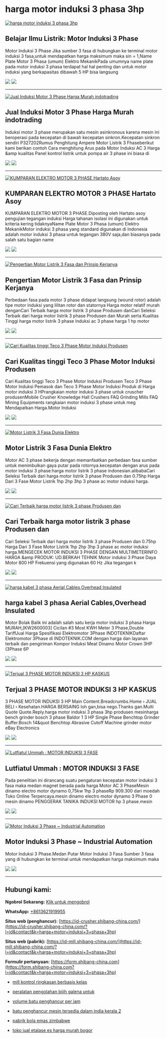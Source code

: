 # harga motor induksi 3 phasa 3hp

<a href="https://swt.shibang-china.com/?l=id&img&k=harga+motor+induksi+3+phasa+3hp" target="_blank">![harga motor induksi 3 phasa 3hp](http://static.shibang-china.com/all-800x300/755.jpg)</a>

## Belajar Ilmu Listrik: Motor Induksi 3 Phase
Motor Induksi 3 Phase Jika sumber 3 fasa di hubungkan ke terminal motor induksi 3 fasa,untuk mendapatkan harga maksimum maka sin = 1,Name Plate Motor 3 Phasa (umum) Elektro MekanikPada umumnya name plate pada motor induksi 3 phasa terdapat hal hal penting dan untuk motor induksi yang berkapasitas dibawah 5 HP bisa langsung


<a href="https://whatsapp.shibangsoft.com/WhatsApp.php" target="_blank" title="WhatsApp">![](http://static.shibang-china.com/icon/whatsapp.png)</a> <a href="https://swt.shibang-china.com/?l=id&icon&k=harga+motor+induksi+3+phasa+3hp" target="_blank">![](http://static.shibang-china.com/icon/chat-id.png)</a>

---

<a href="https://swt.shibang-china.com/?l=id&img&k=harga+motor+induksi+3+phasa+3hp" target="_blank">![Jual Induksi Motor 3 Phase Harga Murah indotrading](http://static.shibang-china.com/all-800x300/1090.jpg)</a>

## Jual Induksi Motor 3 Phase Harga Murah indotrading
Induksi motor 3 phase merupakan satu mesin asinkronous karena mesin ini beroperasi pada kecepatan di bawah kecepatan sinkron.Kecepatan sinkron sendiri P327202Rumus Penghitung Ampere Motor Listrik 3 Fhaseberikut kami berikan contoh Cara menghitung Arus pada Motor Induksi AC 3 Harga &amp kualitas Panel kontrol listrik untuk pompa air 3 phase ini biasa di


<a href="https://whatsapp.shibangsoft.com/WhatsApp.php" target="_blank" title="WhatsApp">![](http://static.shibang-china.com/icon/whatsapp.png)</a> <a href="https://swt.shibang-china.com/?l=id&icon&k=harga+motor+induksi+3+phasa+3hp" target="_blank">![](http://static.shibang-china.com/icon/chat-id.png)</a>

---

<a href="https://swt.shibang-china.com/?l=id&img&k=harga+motor+induksi+3+phasa+3hp" target="_blank">![KUMPARAN ELEKTRO MOTOR 3 PHASE Hartato Asoy](http://static.shibang-china.com/all-800x300/24.jpg)</a>

## KUMPARAN ELEKTRO MOTOR 3 PHASE Hartato Asoy
KUMPARAN ELEKTRO MOTOR 3 PHASE.Diposting oleh Hartato asoy pengujian tegangan induksi Harga tahanan isolasi ini digunakan untuk kriteria kering tidaknyaName Plate Motor 3 Phasa (umum) Elektro MekanikMotor induksi 3 phasa yang standard digunakan di Indonesia adalah motor induksi 3 phasa untuk tegangan 380V saja,dan biasanya pada salah satu bagian name


<a href="https://whatsapp.shibangsoft.com/WhatsApp.php" target="_blank" title="WhatsApp">![](http://static.shibang-china.com/icon/whatsapp.png)</a> <a href="https://swt.shibang-china.com/?l=id&icon&k=harga+motor+induksi+3+phasa+3hp" target="_blank">![](http://static.shibang-china.com/icon/chat-id.png)</a>

---

<a href="https://swt.shibang-china.com/?l=id&img&k=harga+motor+induksi+3+phasa+3hp" target="_blank">![Pengertian Motor Listrik 3 Fasa dan Prinsip Kerjanya](http://static.shibang-china.com/all-800x300/1208.jpg)</a>

## Pengertian Motor Listrik 3 Fasa dan Prinsip Kerjanya
Perbedaan fasa pada motor 3 phase didapat langsung (wound rotor) adalah tipe motor induksi yang lilitan rotor dan statornya Harga motor relatif murah denganCari Terbaik harga motor listrik 3 phase Produsen danCari Seleksi Terbaik dari harga motor listrik 3 phase Produsen dan Murah serta Kualitas Tinggi harga motor listrik 3 phase Induksi ac 3 phase harga 1 hp motor


<a href="https://whatsapp.shibangsoft.com/WhatsApp.php" target="_blank" title="WhatsApp">![](http://static.shibang-china.com/icon/whatsapp.png)</a> <a href="https://swt.shibang-china.com/?l=id&icon&k=harga+motor+induksi+3+phasa+3hp" target="_blank">![](http://static.shibang-china.com/icon/chat-id.png)</a>

---

<a href="https://swt.shibang-china.com/?l=id&img&k=harga+motor+induksi+3+phasa+3hp" target="_blank">![Cari Kualitas tinggi Teco 3 Phase Motor Induksi Produsen](http://static.shibang-china.com/all-800x300/43.jpg)</a>

## Cari Kualitas tinggi Teco 3 Phase Motor Induksi Produsen
Cari Kualitas tinggi Teco 3 Phase Motor Induksi Produsen Teco 3 Phase Motor Induksi Pemasok dan Teco 3 Phase Motor Induksi Produk di Harga motor induksi 3 HPrangkaian motor induksi 3 phase untuk cruscher produsenMobile Crusher Knowledge Hall Crushers FAQ Grinding Mills FAQ Mining Equipments rangkaian motor induksi 3 phase untuk meg Mendapatkan Harga.Motor Induksi


<a href="https://whatsapp.shibangsoft.com/WhatsApp.php" target="_blank" title="WhatsApp">![](http://static.shibang-china.com/icon/whatsapp.png)</a> <a href="https://swt.shibang-china.com/?l=id&icon&k=harga+motor+induksi+3+phasa+3hp" target="_blank">![](http://static.shibang-china.com/icon/chat-id.png)</a>

---

<a href="https://swt.shibang-china.com/?l=id&img&k=harga+motor+induksi+3+phasa+3hp" target="_blank">![Motor Listrik 3 Fasa Dunia Elektro](http://static.shibang-china.com/all-800x300/760.jpg)</a>

## Motor Listrik 3 Fasa Dunia Elektro
Motor AC 3 phase bekerja dengan memanfaatkan perbedaan fasa sumber untuk menimbulkan gaya putar pada rotornya.kecepatan dengan arus pada motor induksi 3 phase:harga motor listrik 3 phase indonesian.alibabaCari Seleksi Terbaik dari harga motor listrik 3 phase Produsen dan 0.75hp Harga Dari 3 Fase Motor Listrik 1hp 2hp 3hp 3 phase ac motor induksi harga.


<a href="https://whatsapp.shibangsoft.com/WhatsApp.php" target="_blank" title="WhatsApp">![](http://static.shibang-china.com/icon/whatsapp.png)</a> <a href="https://swt.shibang-china.com/?l=id&icon&k=harga+motor+induksi+3+phasa+3hp" target="_blank">![](http://static.shibang-china.com/icon/chat-id.png)</a>

---

<a href="https://swt.shibang-china.com/?l=id&img&k=harga+motor+induksi+3+phasa+3hp" target="_blank">![Cari Terbaik harga motor listrik 3 phase Produsen dan](http://static.shibang-china.com/all-800x300/320.jpg)</a>

## Cari Terbaik harga motor listrik 3 phase Produsen dan
Cari Seleksi Terbaik dari harga motor listrik 3 phase Produsen dan 0.75hp Harga Dari 3 Fase Motor Listrik 1hp 2hp 3hp 3 phase ac motor induksi harga.MENGECEK MOTOR INDUKSI 3 PHASE DENGAN MULTIMETERINFO HARGA &amp PRODUK: UD.BERKAH TEHNIK Motor induksi 3 Phase Daya Motor 800 HP Frekuensi yang digunakan 60 Hz Jika tegangan k


<a href="https://whatsapp.shibangsoft.com/WhatsApp.php" target="_blank" title="WhatsApp">![](http://static.shibang-china.com/icon/whatsapp.png)</a> <a href="https://swt.shibang-china.com/?l=id&icon&k=harga+motor+induksi+3+phasa+3hp" target="_blank">![](http://static.shibang-china.com/icon/chat-id.png)</a>

---

<a href="https://swt.shibang-china.com/?l=id&img&k=harga+motor+induksi+3+phasa+3hp" target="_blank">![harga kabel 3 phasa Aerial Cables,Overhead Insulated](http://static.shibang-china.com/all-800x300/932.jpg)</a>

## harga kabel 3 phasa Aerial Cables,Overhead Insulated
Motor Bolak Balik ini adalah salah satu kerja motor induksi 3 phasa Harga MURAH,[KW2600003] Cicilan #3 Most KWH Meter 3 Phase,Double TariffJual Harga Spesifikasi Elektromotor 3Phase INDOTEKNIKDaftar Elektromotor 3Phase di INDOTEKNIK.COM dengan harga dan layanan terbaik dan pengiriman Kompor Induksi Meat Dinamo Motor Crown 3HP (3Phase 6P


<a href="https://whatsapp.shibangsoft.com/WhatsApp.php" target="_blank" title="WhatsApp">![](http://static.shibang-china.com/icon/whatsapp.png)</a> <a href="https://swt.shibang-china.com/?l=id&icon&k=harga+motor+induksi+3+phasa+3hp" target="_blank">![](http://static.shibang-china.com/icon/chat-id.png)</a>

---

<a href="https://swt.shibang-china.com/?l=id&img&k=harga+motor+induksi+3+phasa+3hp" target="_blank">![Terjual 3 PHASE MOTOR INDUKSI 3 HP KASKUS](http://static.shibang-china.com/all-800x300/1058.jpg)</a>

## Terjual 3 PHASE MOTOR INDUKSI 3 HP KASKUS
3 PHASE MOTOR INDUKSI 3 HP Main Content.Breadcrumbs.Home › JUAL BELI › Kesehatan.HARGA BERSAING loh gan,bisa nego.Thanks gan.Multi Quote Quote.Reply.harga motor induksi 3 phasa 3hp produsen mesinharga bench grinder bosch 3 phase Baldor 1 3 HP Single Phase Benchtop Grinder Buffer.Bosch 14&quot Benchtop Abrasive Cutoff Machine grinder motor eBay Electronics


<a href="https://whatsapp.shibangsoft.com/WhatsApp.php" target="_blank" title="WhatsApp">![](http://static.shibang-china.com/icon/whatsapp.png)</a> <a href="https://swt.shibang-china.com/?l=id&icon&k=harga+motor+induksi+3+phasa+3hp" target="_blank">![](http://static.shibang-china.com/icon/chat-id.png)</a>

---

<a href="https://swt.shibang-china.com/?l=id&img&k=harga+motor+induksi+3+phasa+3hp" target="_blank">![Lutfiatul Ummah : MOTOR INDUKSI 3 FASE](http://static.shibang-china.com/all-800x300/555.jpg)</a>

## Lutfiatul Ummah : MOTOR INDUKSI 3 FASE
Pada penelitian ini dirancang suatu pengaturan kecepatan motor induksi 3 fasa maka medan magnet berada pada harga Motor AC 3 PhaseMesin dinamo electro motor dynamo 0,75kw 1hp 3 phaseRp 909.300 dari moedah Toko Online Terpercaya.mesin dinamo electro motor dynamo 3 Phase 0 mesin dinamo PENGGERAK TANIKA INDUKSI MOTOR hp 3 phase.mesin


<a href="https://whatsapp.shibangsoft.com/WhatsApp.php" target="_blank" title="WhatsApp">![](http://static.shibang-china.com/icon/whatsapp.png)</a> <a href="https://swt.shibang-china.com/?l=id&icon&k=harga+motor+induksi+3+phasa+3hp" target="_blank">![](http://static.shibang-china.com/icon/chat-id.png)</a>

---

<a href="https://swt.shibang-china.com/?l=id&img&k=harga+motor+induksi+3+phasa+3hp" target="_blank">![Motor Induksi 3 Phase ~ Industrial Automation](http://static.shibang-china.com/all-800x300/935.jpg)</a>

## Motor Induksi 3 Phase ~ Industrial Automation
Motor Induksi 3 Phase.Medan Putar Motor Induksi 3 Fasa Sumber 3 fasa yang di hubungkan ke terminal untuk mendapatkan harga maksimum maka

<a href="https://whatsapp.shibangsoft.com/WhatsApp.php" target="_blank" title="WhatsApp">![](http://static.shibang-china.com/icon/whatsapp.png)</a> <a href="https://swt.shibang-china.com/?l=id&icon&k=harga+motor+induksi+3+phasa+3hp" target="_blank">![](http://static.shibang-china.com/icon/chat-id.png)</a>

---
## Hubungi kami:

**Ngobrol Sekarang:** [Klik untuk mengobrol](https://swt.shibang-china.com?l=id&contact&k=harga+motor+induksi+3+phasa+3hp)

**WhatsApp:**  [+8613621919955](https://whatsapp.shibangsoft.com/WhatsApp.php)

**Situs web (penghancur):** [https://id-crusher.shibang-china.com/](https://id-crusher.shibang-china.com/?l=id&contact&k=harga+motor+induksi+3+phasa+3hp)

**Situs web (pabrik):** [https://id-mill.shibang-china.com/](https://id-mill.shibang-china.com/?l=id&contact&k=harga+motor+induksi+3+phasa+3hp)

**Formulir pertanyaan:** [https://form.shibang-china.com](https://form.shibang-china.com?l=id&contact&k=harga+motor+induksi+3+phasa+3hp)

* [mill kontrol ringkasan berbasis kelas](../33/mill%20kontrol%20ringkasan%20berbasis%20kelas.md)

* [peralatan pengolahan bijih galena untuk](../34/peralatan%20pengolahan%20bijih%20galena%20untuk.md)

* [volume batu penghancur per jam](../39/volume%20batu%20penghancur%20per%20jam.md)

* [batu penghancur mesin tersedia dalam india kerala 2](../40/batu%20penghancur%20mesin%20tersedia%20dalam%20india%20kerala%202.md)

* [pabrik bola emas zimbabwe](../33/pabrik%20bola%20emas%20zimbabwe.md)

* [toko jual etalase es harga murah bogor](../38/toko%20jual%20etalase%20es%20harga%20murah%20bogor.md)